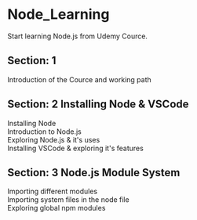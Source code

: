 # Node_Learning
Start learning Node.js from Udemy Cource.

## Section: 1
Introduction of the Cource and working path

## Section: 2 Installing Node & VSCode
Installing Node \
Introduction to Node.js\
Exploring Node.js & it's uses\
Installing VSCode & exploring it's features

## Section: 3 Node.js Module System
Importing different modules\
Importing system files in the node file\
Exploring global npm modules
